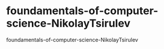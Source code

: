 # foundamentals-of-computer-science-NikolayTsirulev
foundamentals-of-computer-science-NikolayTsirulev

